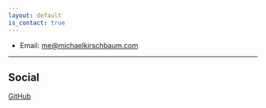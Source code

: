 ```yaml
---
layout: default
is_contact: true
---
```


* Email: [me@michaelkirschbaum.com](mailto:me@michaelkirschbaum.com)

<!-- * Phone: [+1-7044582515](tel:+1-7044582515)

---

## Mailing Address

> 221B, Baker Street
>
> London
>
> United Kingdom -->

---

## Social

[GitHub](https://github.com/michaelkirschbaum)

<!-- [Instagram](https://instagram.com/michaelkirschbaum)
[Twitter](https://twitter.com/mbkirschbaum)
[GitHub](https://github.com/michaelkirschbaum) -->
